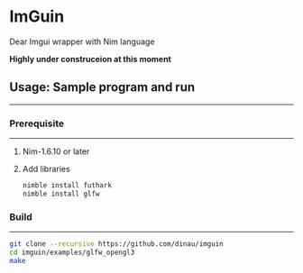 # ImGuin 
Dear Imgui wrapper with Nim language

**Highly under construceion at this moment**

## Usage: Sample program and run

---

### Prerequisite

---
1. Nim-1.6.10 or later
1. Add libraries

   ```sh
   nimble install futhark 
   nimble install glfw 
   ```

### Build  

---

```sh
git clone --recursive https://github.com/dinau/imguin
cd imguin/examples/glfw_opengl3
make
```



